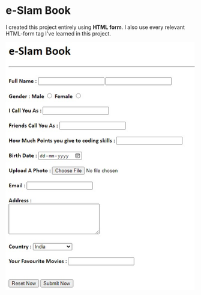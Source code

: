 # e-Slam Book

I created this project entirely using **HTML form**.
I also use every relevant HTML-form tag I've learned in this project.

![Preview-Image](e-Slam%20Book/Image/preview-image.jpeg)

